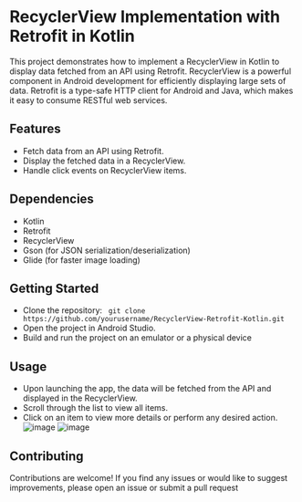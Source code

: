 # **RecyclerView Implementation with Retrofit in Kotlin**

This project demonstrates how to implement a RecyclerView in Kotlin to display data fetched from an API using Retrofit. RecyclerView is a powerful component in Android development for efficiently displaying large sets of data. Retrofit is a type-safe HTTP client for Android and Java, which makes it easy to consume RESTful web services.

## **Features**
* Fetch data from an API using Retrofit.
* Display the fetched data in a RecyclerView.
* Handle click events on RecyclerView items.
  
## **Dependencies**
* Kotlin
* Retrofit
* RecyclerView
* Gson (for JSON serialization/deserialization)
* Glide (for faster image loading)
## **Getting Started**
* Clone the repository:
 ``` git clone https://github.com/yourusername/RecyclerView-Retrofit-Kotlin.git```
* Open the project in Android Studio.
* Build and run the project on an emulator or a physical device

## **Usage**
* Upon launching the app, the data will be fetched from the API and displayed in the RecyclerView.
* Scroll through the list to view all items.
* Click on an item to view more details or perform any desired action.
![image](https://github.com/AsimAftab/RecyclerView_With_Retrofit/assets/84631422/0fd8db09-5934-4da4-a0bc-bb4f187f26b8)
![image](https://github.com/AsimAftab/RecyclerView_With_Retrofit/assets/84631422/0ee9f71b-3617-4d86-88df-8fdfcfe2fecb)
## **Contributing**
Contributions are welcome! If you find any issues or would like to suggest improvements, please open an issue or submit a pull request



